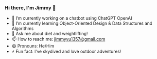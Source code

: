 ### Hi there, I'm Jimmy 👋

- 🔭 I’m currently working on a chatbot using ChatGPT OpenAI
- 🌱 I’m currently learning Object-Oriented Design & Data Structures and Algorithms
- 💬 Ask me about diet and weightlifting!
- 📫 How to reach me: jimmyvu1357@gmail.com
- 😄 Pronouns: He/Him
- ⚡ Fun fact: I've skydived and love outdoor adventures!

